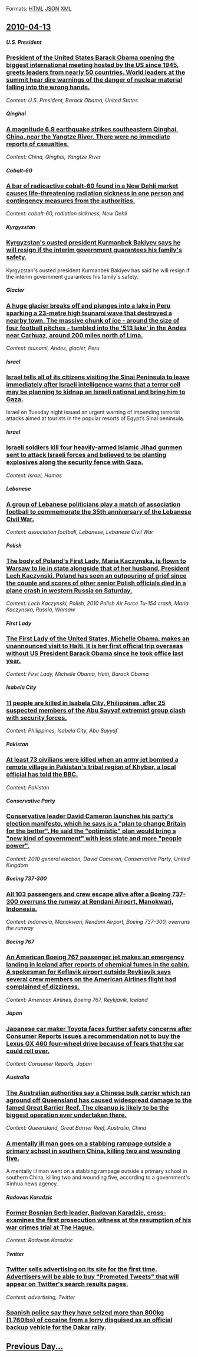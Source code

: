 
Formats: [HTML](2010/04/13/index.html)  [JSON](2010/04/13/index.json)  [XML](2010/04/13/index.xml)  

## [2010-04-13](/news/2010/04/13/index.md)

##### U.S. President
### [President of the United States Barack Obama opening the biggest international meeting hosted by the US since 1945, greets leaders from nearly 50 countries. World leaders at the summit hear dire warnings of the danger of nuclear material falling into the wrong hands. ](/news/2010/04/13/president-of-the-united-states-barack-obama-opening-the-biggest-international-meeting-hosted-by-the-us-since-1945-greets-leaders-from-nearl.md)
_Context: U.S. President, Barack Obama, United States_

##### Qinghai
### [A magnitude 6.9 earthquake strikes southeastern Qinghai, China, near the Yangtze River. There were no immediate reports of casualties. ](/news/2010/04/13/a-magnitude-6-9-earthquake-strikes-southeastern-qinghai-china-near-the-yangtze-river-there-were-no-immediate-reports-of-casualties.md)
_Context: China, Qinghai, Yangtze River_

##### Cobalt-60
### [A bar of radioactive cobalt-60 found in a New Dehli market causes life-threatening radiation sickness in one person and contingency measures from the authorities. ](/news/2010/04/13/a-bar-of-radioactive-cobalt-60-found-in-a-new-dehli-market-causes-life-threatening-radiation-sickness-in-one-person-and-contingency-measures.md)
_Context: cobalt-60, radiation sickness, New Dehli_

##### Kyrgyzstan
### [Kyrgyzstan's ousted president Kurmanbek Bakiyev says he will resign if the interim government guarantees his family's safety. ](/news/2010/04/13/kyrgyzstan-s-ousted-president-kurmanbek-bakiyev-says-he-will-resign-if-the-interim-government-guarantees-his-family-s-safety.md)
Kyrgyzstan&#039;s ousted president Kurmanbek Bakiyev has said he will resign if the interim government guarantees his family&#039;s safety.

##### Glacier
### [A huge glacier breaks off and plunges into a lake in Peru sparking a 23-metre high tsunami wave that destroyed a nearby town. The massive chunk of ice - around the size of four football pitches - tumbled into the '513 lake' in the Andes near Carhuaz, around 200 miles north of Lima. ](/news/2010/04/13/a-huge-glacier-breaks-off-and-plunges-into-a-lake-in-peru-sparking-a-23-metre-high-tsunami-wave-that-destroyed-a-nearby-town-the-massive-ch.md)
_Context: tsunami, Andes, glacier, Peru_

##### Israel
### [Israel tells all of its citizens visiting the Sinai Peninsula to leave immediately after Israeli intelligence warns that a terror cell may be planning to kidnap an Israeli national and bring him to Gaza. ](/news/2010/04/13/israel-tells-all-of-its-citizens-visiting-the-sinai-peninsula-to-leave-immediately-after-israeli-intelligence-warns-that-a-terror-cell-may-b.md)
Israel on Tuesday night issued an urgent warning of impending terrorist attacks aimed at tourists in the popular resorts of Egypt&rsquo;s Sinai peninsula.

##### Israel
### [Israeli soldiers kill four heavily-armed Islamic Jihad gunmen sent to attack Israeli forces and believed to be planting explosives along the security fence with Gaza. ](/news/2010/04/13/israeli-soldiers-kill-four-heavily-armed-islamic-jihad-gunmen-sent-to-attack-israeli-forces-and-believed-to-be-planting-explosives-along-the.md)
_Context: Israel, Hamas_

##### Lebanese
### [A group of Lebanese politicians play a match of association football to commemorate the 35th anniversary of the Lebanese Civil War. ](/news/2010/04/13/a-group-of-lebanese-politicians-play-a-match-of-association-football-to-commemorate-the-35th-anniversary-of-the-lebanese-civil-war.md)
_Context: association football, Lebanese, Lebanese Civil War_

##### Polish
### [The body of Poland's First Lady, Maria Kaczynska, is flown to Warsaw to lie in state alongside that of her husband, President Lech Kaczynski. Poland has seen an outpouring of grief since the couple and scores of other senior Polish officials died in a plane crash in western Russia on Saturday. ](/news/2010/04/13/the-body-of-poland-s-first-lady-maria-kaczyaska-is-flown-to-warsaw-to-lie-in-state-alongside-that-of-her-husband-president-lech-kaczyas.md)
_Context: Lech Kaczynski, Polish, 2010 Polish Air Force Tu-154 crash, Maria Kaczynska, Russia, Warsaw_

##### First Lady
### [The First Lady of the United States, Michelle Obama, makes an unannounced visit to Haiti. It is her first official trip overseas without US President Barack Obama since he took office last year. ](/news/2010/04/13/the-first-lady-of-the-united-states-michelle-obama-makes-an-unannounced-visit-to-haiti-it-is-her-first-official-trip-overseas-without-us.md)
_Context: First Lady, Michelle Obama, Haiti, Barack Obama_

##### Isabela City
### [11 people are killed in Isabela City, Philippines, after 25 suspected members of the Abu Sayyaf extremist group clash with security forces. ](/news/2010/04/13/11-people-are-killed-in-isabela-city-philippines-after-25-suspected-members-of-the-abu-sayyaf-extremist-group-clash-with-security-forces.md)
_Context: Philippines, Isabela City, Abu Sayyaf_

##### Pakistan
### [At least 73 civilians were killed when an army jet bombed a remote village in Pakistan's tribal region of Khyber, a local official has told the BBC. ](/news/2010/04/13/at-least-73-civilians-were-killed-when-an-army-jet-bombed-a-remote-village-in-pakistan-s-tribal-region-of-khyber-a-local-official-has-told.md)
_Context: Pakistan_

##### Conservative Party
### [Conservative leader David Cameron launches his party's election manifesto, which he says is a "plan to change Britain for the better". He said the "optimistic" plan would bring a "new kind of government" with less state and more "people power". ](/news/2010/04/13/conservative-leader-david-cameron-launches-his-party-s-election-manifesto-which-he-says-is-a-plan-to-change-britain-for-the-better-he-sa.md)
_Context: 2010 general election, David Cameron, Conservative Party, United Kingdom_

##### Boeing 737-300
### [All 103 passengers and crew escape alive after a Boeing 737-300 overruns the runway at Rendani Airport, Manokwari, Indonesia. ](/news/2010/04/13/all-103-passengers-and-crew-escape-alive-after-a-boeing-737-300-overruns-the-runway-at-rendani-airport-manokwari-indonesia.md)
_Context: Indonesia, Manokwari, Rendani Airport, Boeing 737-300, overruns the runway_

##### Boeing 767
### [An American Boeing 767 passenger jet makes an emergency landing in Iceland after reports of chemical fumes in the cabin. A spokesman for Keflavik airport outside Reykjavik says several crew members on the American Airlines flight had complained of dizziness. ](/news/2010/04/13/an-american-boeing-767-passenger-jet-makes-an-emergency-landing-in-iceland-after-reports-of-chemical-fumes-in-the-cabin-a-spokesman-for-kef.md)
_Context: American Airlines, Boeing 767, Reykjavik, Iceland_

##### Japan
### [Japanese car maker Toyota faces further safety concerns after Consumer Reports issues a recommendation not to buy the Lexus GX 460 four-wheel drive because of fears that the car could roll over. ](/news/2010/04/13/japanese-car-maker-toyota-faces-further-safety-concerns-after-consumer-reports-issues-a-recommendation-not-to-buy-the-lexus-gx-460-four-whee.md)
_Context: Consumer Reports, Japan_

##### Australia
### [The Australian authorities say a Chinese bulk carrier which ran aground off Queensland has caused widespread damage to the famed Great Barrier Reef. The cleanup is likely to be the biggest operation ever undertaken there. ](/news/2010/04/13/the-australian-authorities-say-a-chinese-bulk-carrier-which-ran-aground-off-queensland-has-caused-widespread-damage-to-the-famed-great-barri.md)
_Context: Queensland, Great Barrier Reef, Australia, China_

##### 
### [A mentally ill man goes on a stabbing rampage outside a primary school in southern China, killing two and wounding five. ](/news/2010/04/13/a-mentally-ill-man-goes-on-a-stabbing-rampage-outside-a-primary-school-in-southern-china-killing-two-and-wounding-five.md)
A mentally ill man went on a stabbing rampage outside a primary school in southern China, killing two and wounding five, according to a government&#039;s Xinhua news agency.

##### Radovan Karadzic
### [Former Bosnian Serb leader, Radovan Karadzic, cross-examines the first prosecution witness at the resumption of his war crimes trial at The Hague. ](/news/2010/04/13/former-bosnian-serb-leader-radovan-karadzic-cross-examines-the-first-prosecution-witness-at-the-resumption-of-his-war-crimes-trial-at-the.md)
_Context: Radovan Karadzic_

##### Twitter
### [Twitter sells advertising on its site for the first time. Advertisers will be able to buy "Promoted Tweets" that will appear on Twitter's search results pages. ](/news/2010/04/13/twitter-sells-advertising-on-its-site-for-the-first-time-advertisers-will-be-able-to-buy-promoted-tweets-that-will-appear-on-twitter-s-se.md)
_Context: advertising, Twitter_

##### 
### [Spanish police say they have seized more than 800kg (1,760lbs) of cocaine from a lorry disguised as an official backup vehicle for the Dakar rally. ](/news/2010/04/13/spanish-police-say-they-have-seized-more-than-800kg-1-760lbs-of-cocaine-from-a-lorry-disguised-as-an-official-backup-vehicle-for-the-dakar.md)
## [Previous Day...](/news/2010/04/12/index.md)

